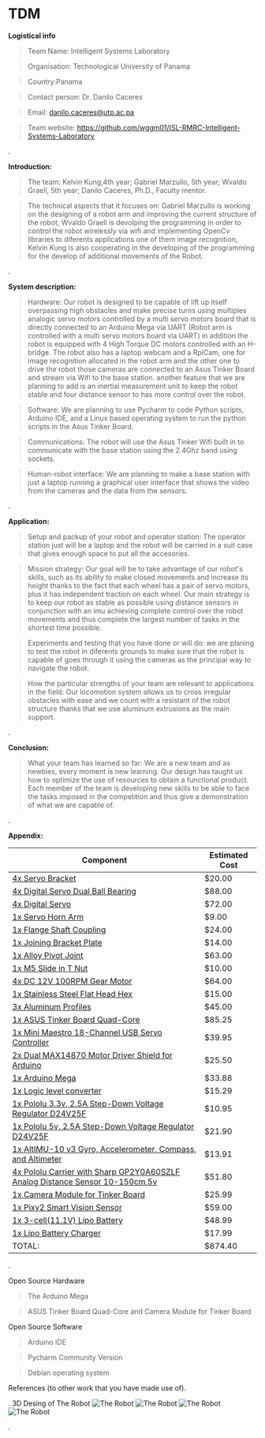 # TDM

**Logistical info**

>Team Name: Intelligent Systems Laboratory

>Organisation: Technological University of Panama

>Country:Panama

>Contact person: Dr. Danilo Caceres

>Email: danilo.caceres@utp.ac.pa 

>Team website: https://github.com/wggm01/ISL-RMRC-Intelligent-Systems-Laboratory

.





**Introduction:**

>The team: Kelvin Kung,4th year; Gabriel Marzullo, 5th year; Wvaldo Graell, 5th year; Danilo Caceres, Ph.D., Faculty mentor.
 


>The technical aspects that it focuses on: Gabriel Marzullo is working on the designing of a robot arm and improving the current structure of the robot, Wvaldo Graell is devolping the programming in order to control the robot wirelessly via wifi and implementing OpenCv libraries to diferents applications one of them image recognition, Kelvin Kung is also cooperating in the developing of the programming for the develop of additional movements of the Robot.


.




**System description:**

>Hardware: Our robot is designed to be capable of lift up itself overpassing high obstacles and make precise turns using multiples analogic servo motors controlled by a multi servo motors board that is directly connected to an Arduino Mega via UART (Robot arm is controlled with a multi servo motors board via UART) in addition the robot is equipped with 4 High Torque DC motors controlled with an H-bridge. The robot also has a laptop webcam and a RpiCam, one for image recognition allocated in the robot arm and the other one to drive the robot those cameras are connected to an Asus Tinker Board and stream via Wifi to the base station. another feature that we are planning to add is an inertial measurement unit to keep the robot stable and four distance sensor to has more control over the robot.

>Software: We are planning to use Pycharm to code Python scripts, Arduino IDE, and a Linux based operating system to run the python scripts in the Asus Tinker Board.

>Communications: The robot will use the Asus Tinker Wifi  built in to communicate with the base station using the 2.4Ghz band using sockets. 

>Human-robot interface: We are planning to make a base station with just a laptop running a graphical user interface that shows the video from the cameras and the data from the sensors.


.



**Application:**

>Setup and packup of your robot and operator station: The operator station just will be a laptop and the robot will be carried in a suit case that gives enough space to put all the accesories.

>Mission strategy: Our goal will be to take advantage of our robot's skills, such as its ability to make closed movements and increase its height thanks to the fact that each wheel has a pair of servo motors, plus it has independent traction on each wheel. Our main strategy is to keep our robot as stable as possible using distance sensors in conjunction with an imu achieving complete control over the robot movements and thus complete the largest number of tasks in the shortest time possible.

>Experiments and testing that you have done or will do: we are planing to test the robot in diferents grounds to make sure that the robot is capable of goes through it using the cameras as the principal way to navigate the robot.

>How the particular strengths of your team are relevant to applications in the field: Our locomotion system allows us to cross irregular obstacles with ease and we count with a resistant of the robot structure thanks that we use aluminum extrusions as the main support.

.


**Conclusion:**

>What your team has learned so far: We are a new team and as newbies, every moment is new learning. Our design has taught us how to optimize the use of resources to obtain a functional product. Each member of the team is developing new skills to be able to face the tasks imposed in the competition and thus give a demonstration of what we are capable of.

.




**Appendix:**

 Component | Estimated Cost
 ----------|----------------
[4x Servo Bracket](https://www.amazon.com/LewanSoul-LD-220MG-Digital-Bearing-Aluminium/dp/B07CMBMWZW/ref=sr_1_7?ie=UTF8&qid=1548035324&sr=8-7&keywords=servo+bracket)| $20.00
[4x Digital Servo Dual Ball Bearing](https://www.amazon.com/LewanSoul-LD-220MG-Digital-Bearing-Aluminium/dp/B07CMBMWZW/ref=sr_1_7?ie=UTF8&qid=1548035324&sr=8-7&keywords=servo+bracket)| $88.00
[4x Digital Servo](https://www.amazon.com/d/Rc-Servos/ANNIMOS-Digital-Waterproof-DS3218MG-Control/B076CNKQX4/ref=sr_1_3?ie=UTF8&qid=1548270718&sr=8-3&keywords=20kg+servo)|$72.00
[1x Servo Horn Arm](https://www.amazon.com/Seamuing-Aluminum-Futaba-Mechanical-Helicopter/dp/B07D56FVK5/ref=sr_1_5?ie=UTF8&qid=1548270793&sr=8-5&keywords=25T+disc)|$9.00
[1x Flange Shaft Coupling](https://www.amazon.com/Magic-Coupling-Hardness-Accessory-Connector/dp/B07FLWQMNW/ref=sr_1_2_sspa?ie=UTF8&qid=1548271049&sr=8-2-spons&keywords=6mm+shaft&psc=1)|$24.00
[1x Joining Bracket Plate ](https://www.amazon.com/Joining-Bracket-Aluminum-Extrusion-Profile/dp/B01H6NPID2/ref=sr_1_16?ie=UTF8&qid=1548271256&sr=8-16&keywords=2020+profile+aluminum+joint+plate)|$14.00
[1x Alloy Pivot Joint](https://www.amazon.com/IZTOSS-Die-Cast-Aluminum-Extrusion-Profile/dp/B078RH97L3/ref=sr_1_4?ie=UTF8&qid=1548271696&sr=8-4&keywords=2020+profile+aluminum+pivot)|$63.00
[1x M5 Slide in T Nut](https://www.amazon.com/Boeray-Aluminum-Extrusion-Profile-Sereis/dp/B01GCDG2QO/ref=sr_1_8?ie=UTF8&qid=1548271800&sr=8-8&keywords=2020+profile+aluminum)|$10.00
[4x DC 12V 100RPM Gear Motor ](https://www.amazon.com/Greartisan-Electric-Reduction-Centric-Diameter/dp/B072R57C56/ref=sr_1_6?ie=UTF8&qid=1548271877&sr=8-6&keywords=dc%2Bgear%2Bmotor&th=1)|$64.00
[1x Stainless Steel Flat Head Hex](https://www.amazon.com/Hilitchi-510pcs-Stainless-Socket-Assortment/dp/B073SVMX3T/ref=sr_1_5?ie=UTF8&qid=1548272606&sr=8-5&keywords=m3+m4+m5+flat+head)|$15.00
[3x Aluminum Profiles](https://www.amazon.com/Linear-Motion-Aluminum-Profiles-Extrusion/dp/B07MMX1QW9/ref=sr_1_1?ie=UTF8&qid=1548272841&sr=8-1&keywords=2060+t-slot+200mm)|$45.00
[1x ASUS Tinker Board Quad-Core](https://www.amazon.com/gp/product/B00FS83U42/ref=ox_sc_saved_title_1?smid=ATVPDKIKX0DER&psc=1)|$85.25
[1x Mini Maestro 18-Channel USB Servo Controller](https://www.pololu.com/product/1354)|$39.95
[2x Dual MAX14870 Motor Driver Shield for Arduino](https://www.pololu.com/product/2519)|$25.50
[1x Arduino Mega ](https://www.amazon.com/ARDUINO-MEGA-2560-REV3-A000067/dp/B0046AMGW0/ref=sr_1_3?s=pc&ie=UTF8&qid=1550887800&sr=1-3&keywords=ARDUINO+MEGA)|$33.88
[1x Logic level converter](https://www.amazon.com/Cylewet-3-3V-5V-Channels-Converter-Bi-Directional/dp/B074M8TM81/ref=sr_1_3?ie=UTF8&qid=1550887969&sr=8-3&keywords=logic+level+shifter+3.3v+to+5v)|$15.29
[1x Pololu 3.3v, 2.5A Step-Down Voltage Regulator D24V25F](https://www.pololu.com/product/2849)|$10.95
[1x Pololu 5v, 2.5A Step-Down Voltage Regulator D24V25F](https://www.pololu.com/product/2850)|$21.90
[1x AltIMU-10 v3 Gyro, Accelerometer, Compass, and Altimeter](https://www.pololu.com/product/2469)|$13.91
[4x Pololu Carrier with Sharp GP2Y0A60SZLF Analog Distance Sensor 10-150cm,5v](https://www.pololu.com/product/2474)|$51.80
[1x Camera Module for Tinker Board](https://www.amazon.com/Camera-Module-Tinker-Board-Adjustable/dp/B07916CXJX)|$25.99
[1x Pixy2 Smart Vision Sensor](https://www.amazon.com/Pixy2-Smart-Vision-Sensor-BeagleBone/dp/B07D1CLYD2/ref=sr_1_1_sspa?s=electronics&ie=UTF8&qid=1550892586&sr=1-1-spons&keywords=PIXY+CAM&psc=1)|$59.00
[1x 3-cell(11.1V) Lipo Battery](https://www.amazon.com/dp/B06XK9149L/ref=sspa_dk_detail_1?psc=1&pd_rd_i=B06XK9149L&pd_rd_w=6aPM0&pf_rd_p=733540df-430d-45cd-9525-21bc15b0e6cc&pd_rd_wg=tWoaI&pf_rd_r=NJ6KEVBX3CVN1KZ4D1AV&pd_rd_r=da2ea418-3974-11e9-adab-476bc8823d07)|$48.99
[1x Lipo Battery Charger](https://www.amazon.com/dp/B07H3PS7DF/ref=sspa_dk_detail_2?psc=1&pd_rd_i=B07H3PS7DF&pd_rd_w=1FsPH&pf_rd_p=733540df-430d-45cd-9525-21bc15b0e6cc&pd_rd_wg=Ja7TE&pf_rd_r=WD6TTJW96075JZRG6HQ4&pd_rd_r=b155ae89-3975-11e9-8d5f-8b5d7e09eabc)|$17.99
TOTAL: |$874.40

.

Open Source Hardware  

> The Arduino Mega

> ASUS Tinker Board Quad-Core and Camera Module for Tinker Board 

Open Source Software  

>Arduino IDE 

>Pycharm Community Version 
 
>Debian operating system

References (to other work that you have made use of).


.
3D Desing of The Robot 
![The Robot](Images/4.jpeg) 
![The Robot](Images/0.jpeg)
![The Robot](Images/5.jpeg)
![The Robot](Images/3.jpeg)


.
